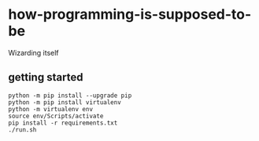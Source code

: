 # how-programming-is-supposed-to-be
Wizarding itself

## getting started
    python -m pip install --upgrade pip
	python -m pip install virtualenv
	python -m virtualenv env
	source env/Scripts/activate
	pip install -r requirements.txt
	./run.sh
